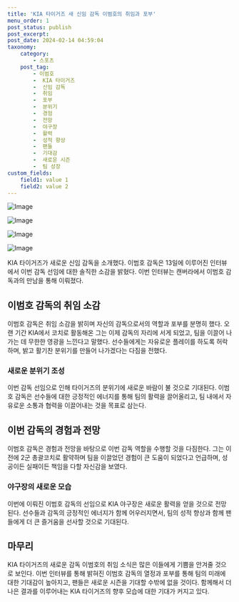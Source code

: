 ```yaml
---
title: 'KIA 타이거즈 새 신임 감독 이범호의 취임과 포부'
menu_order: 1
post_status: publish
post_excerpt: 
post_date: 2024-02-14 04:59:04
taxonomy:
    category:
        - 스포츠
    post_tag:
        - 이범호
        -  KIA 타이거즈
        -  신임 감독
        -  취임
        -  포부
        -  분위기
        -  경험
        -  전망
        -  야구장
        -  활력
        -  성적 향상
        -  팬들
        -  기대감
        -  새로운 시즌
        -  팀 성장
custom_fields:
    field1: value 1
    field2: value 2
---
```


![Image](https://imgnews.pstatic.net/image/468/2024/02/13/0001029910_001_20240213115301865.png?type=w647)

![Image](https://imgnews.pstatic.net/image/468/2024/02/13/0001029910_002_20240213115301937.png?type=w647)

![Image](https://imgnews.pstatic.net/image/468/2024/02/13/0001029910_003_20240213115301980.png?type=w647)

![Image](https://imgnews.pstatic.net/image/468/2024/02/13/0001029910_004_20240213115302020.png?type=w647)

KIA 타이거즈가 새로운 신임 감독을 소개했다. 이범호 감독은 13일에 이루어진 인터뷰에서 이번 감독 선임에 대한 솔직한 소감을 밝혔다. 이번 인터뷰는 캔버라에서 이범호 감독과의 만남을 통해 이뤄졌다.
## 이범호 감독의 취임 소감
이범호 감독은 취임 소감을 밝히며 자신의 감독으로서의 역할과 포부를 분명히 했다. 오랜 기간 KIA에서 코치로 활동해온 그는 이제 감독의 자리에 서게 되었고, 팀을 이끌어 나가는 데 무한한 영광을 느낀다고 말했다. 선수들에게는 자유로운 플레이를 하도록 허락하며, 밝고 활기찬 분위기를 만들어 나가겠다는 다짐을 전했다.
### 새로운 분위기 조성
이번 감독 선임으로 인해 타이거즈의 분위기에 새로운 바람이 불 것으로 기대된다. 이범호 감독은 선수들에 대한 긍정적인 에너지를 통해 팀의 활력을 끌어올리고, 팀 내에서 자유로운 소통과 협력을 이끌어내는 것을 목표로 삼는다.
## 이번 감독의 경험과 전망
이범호 감독은 경험과 전망을 바탕으로 이번 감독 역할을 수행할 것을 다짐한다. 그는 이전에 2군 총괄코치로 활약하며 팀을 이끌었던 경험이 큰 도움이 되었다고 언급하며, 성공이든 실패이든 책임을 다할 자신감을 보였다.
### 야구장의 새로운 모습
이번에 이뤄진 이범호 감독의 선임으로 KIA 야구장은 새로운 활력을 얻을 것으로 전망된다. 선수들과 감독의 긍정적인 에너지가 함께 어우러지면서, 팀의 성적 향상과 함께 팬들에게 더 큰 즐거움을 선사할 것으로 기대된다.
## 마무리
KIA 타이거즈의 새로운 감독 이범호의 취임 소식은 많은 이들에게 기쁨을 안겨줄 것으로 보인다. 이번 인터뷰를 통해 밝혀진 이범호 감독의 열정과 포부를 통해 팀의 미래에 대한 기대감이 높아지고, 팬들은 새로운 시즌을 기대할 수밖에 없을 것이다. 함께해서 더 나은 결과를 이루어내는 KIA 타이거즈의 향후 모습에 대한 기대가 커지고 있다.
